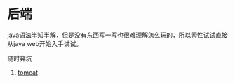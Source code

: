 # 后端

java语法半知半解，但是没有东西写一写也很难理解怎么玩的，所以索性试试直接从java web开始入手试试。

随时弃坑

1. [tomcat](https://github.com/limengke123/my-note/blob/master/%E5%90%8E%E7%AB%AF/tomcat.md)